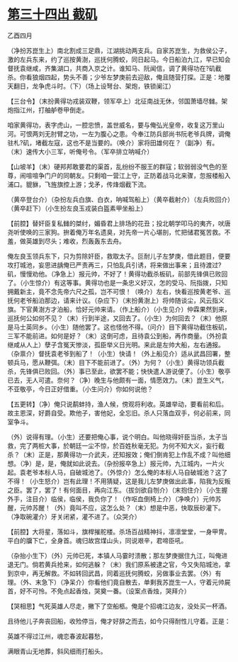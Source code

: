 # [第三十四出 截矶](http://www.sbkk88.com/mingzhu/gudaicn/taohuashan/200675.html)

乙酉四月

（净扮苏崑生上）南北割成三足鼎，江湖挑动两支兵。自家苏崑生，为救侯公子，激的左兵东来，约了巡按黄澍，巡抚何腾蛟，同日起马。今日船泊九江，早已知会督抚袁继咸，齐集湖口，共商入京之计。谁知马、阮闻信，调了黄得功在?矶截杀。你看狼烟四起，势头不善；少爷左梦庚前去迎敌，俺且随营打探。正是：地覆天翻日，龙争虎斗时。（下）（场上设弩台、架炮，铁锁阑江）

【三台令】（末扮黄得功戎装双鞭，领军卒上）北征南战无休，邻国萧墙尽雠。架炮指江州，打舳舻卷甲倒走。

咱家黄得功，表字虎山，一腔忠愤，盖世威名，要与俺弘光皇帝，收复这万里山河。可恨两刘无肘臂之功，一左为腹心之患。今奉江防兵部尚书阮老爷兵牌，调俺驻札?矶，堵截左寇，这也不是当要的。（唤介）家将田雄何在？（副净）有。（末）速传大小三军，听俺号令。（军卒排立呐喊介）

【山坡羊】（末）硬邦邦敢要君的渠首，乱纷纷不服王的群寇；软弱弱没气色的至尊，闹喧喧争门户的同朝友。只剩咱一营江上守，正防着战马北来骤，忽报楼船入浦口。貔貅，飞旌旗控上游；戈矛，传烽烟截下流。

（黄卒登台介）（杂扮左兵白旗、白衣，呐喊驾船上）（黄卒截射介）（左兵败回介）（黄卒赶下）（小生扮左良玉戎装白盔素甲坐船上）

【前腔】替奸臣复私雠的桀纣，媚昏君上排场的花丑；投北朝学叩马的夷齐，吠唐尧听使唤的三家狗。拚着俺万年名遗臭，对先帝一片心堪剖，忙把储君冤苦救。不羞，做英雄到尽头；难收，烈轰轰东去舟。

俺左良玉领兵东下，只为剪除奸臣，救取太子。叵耐儿子左梦庚，借此题目，便要攻打城池，妄思进龋俺已严责再三，只怕乱兵引诱，将来做出事来；且待渡过?矶，慢慢劝他。（净急上）报元帅，不好了！黄得功截杀板矶，前部先锋俱已败回了。（小生惊介）有这等事。黄得功也是一条忠义好汉，怎的受马、阮指拨，只知拥戴新主，竟不念先帝六尺之孤，岂不可恨！（唤介）左右，快看巡按黄老爷、巡抚何老爷船泊那边，请来计议。（杂应下）（末扮黄澍上）将帅随谈尘，风云指义旗。下官黄澍方才泊船，恰好元帅来请。（作上船介）（小生见介）仲霖果然到来，巡抚何公如何不见？（末）行到半途，又回去了。（小生）为何回去？（末）他原是马士英同乡。（小生）随他罢了。这也怪他不得。（问介）目下黄得功截住板矶，三军不能前进。如何是好？（末）这倒可虑，且待袁公到船，再作商量。（外扮袁继咸从人上）孽子含冤天惨淡，孤臣举义日光明。来此是左帅大船，左右通报。（杂禀介）督抚袁老爷到船了！（小生）快请！（外上船见介）适从武昌回署，整顿兵马，愿从鞭弭。（末）目下不能前进了。（外）为何？（小生）黄得功领兵截杀，先锋俱已败回。（外）事已至此，欲罢不能；快快遣人游说便了。（小生）敬亭已去，无人可遣。奈何？（净）晚生与他颇有一面，情愿效力。（末）崑生义气，不亚敬亭，今日正好借重。（小生问介）你如何说他？

【五更转】（净）俺只说鹬蚌持，渔人候，傍观将利收。英雄举动，要看前和后。故主恩深，好爵自受。欺他子，害他妃，全忘旧。杀人只落血双手，何必前来，同室争斗。

（外）说得有理。（小生）还要把俺心事，说个明白。叫他晓得奸臣当杀，太子当救，完了两桩大事，於朝廷一尘不惊，於百姓秋毫无犯。为何不知大义，妄行截杀？（末）正是，那黄得功一介武夫，还知报效；俺们倒肯犯上作乱不成？叫他细想。（净）是，是，俺就如此说去。（杂扮报卒急上）报元帅，九江城内，一片火起。袁老爷本标人马，自破城池了。（外惊介）怎么俺的本标人马自破城池？这了不得！（小生怒介）岂有此理！不用猜疑，这是我儿左梦庚做出此事，陷我为反叛之臣。罢了，罢了！有何面目，再向江东。（拔剑欲自刎介）（末抱住介）（小生握外手，注目介）临侯，临侯，我负你了！（作呕血倒椅上介）（净唤介）元帅苏醒，元帅苏醒！（外）竟叫不应，这怎么处？（末）想是中恶，快取辰砂灌下。（净取碗灌介）牙关闭紧，灌不进了。（众哭介）

【前腔】大将星，落如斗，旗桿摧舵楼。杀场百战精神抖，凛凛堂堂，一身甲冑。平白的牖下亡，全身首。魂归故宫煤山头，同说艰辛，君啼臣吼。

（杂抬小生下）（外）元帅已死，本镇人马霎时溃散；那左梦庚据住九江，叫俺进退无门。倘若黄兵抢来，如何逃躲？（末）我们原系被逮之官，今又失陷城池，拿到京中，再无解救。不如转回武昌，同着巡抚何腾蛟，另做事业去罢。（外）有理。（外、末急下）（净呆介）你看他们竟自散去，单剩我苏崑生一人，守着元帅屍首，好不可怜。不免点起香烛，哭奠一番。（设案点香烛，哭拜介）

【哭相思】气死英雄人尽走，撇下了空船柩。俺是个招魂江边友，没处买一杯酒。

且待他儿子奔丧回船，收殓停当，俺才好辞之而去，如今只得耐性儿守着。正是：

英雄不得过江州，魂恋春波起暮愁，

满眼青山无地葬，斜风细雨打船头。

